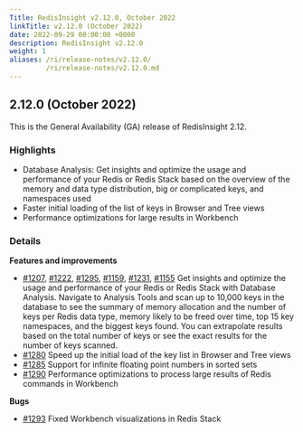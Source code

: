 ```yaml
---
Title: RedisInsight v2.12.0, October 2022
linkTitle: v2.12.0 (October 2022)
date: 2022-09-29 00:00:00 +0000
description: RedisInsight v2.12.0
weight: 1
aliases: /ri/release-notes/v2.12.0/
         /ri/release-notes/v2.12.0.md
---
```

## 2.12.0 (October 2022)
This is the General Availability (GA) release of RedisInsight 2.12.

### Highlights
- Database Analysis: Get insights and optimize the usage and performance of your Redis or Redis Stack based on the overview of the memory and data type distribution, big or complicated keys, and namespaces used
- Faster initial loading of the list of keys in Browser and Tree views
- Performance optimizations for large results in Workbench

### Details
**Features and improvements**
- [#1207](https://github.com/RedisInsight/RedisInsight/pull/1207), [#1222](https://github.com/RedisInsight/RedisInsight/pull/1222), [#1295](https://github.com/RedisInsight/RedisInsight/pull/1295), [#1159](https://github.com/RedisInsight/RedisInsight/pull/1159), [#1231](https://github.com/RedisInsight/RedisInsight/pull/1231), [#1155](https://github.com/RedisInsight/RedisInsight/pull/1155) Get insights and optimize the usage and performance of your Redis or Redis Stack with Database Analysis. Navigate to Analysis Tools and scan up to 10,000 keys in the database to see the summary of memory allocation and the number of keys per Redis data type, memory likely to be freed over time, top 15 key namespaces, and the biggest keys found. You can extrapolate results based on the total number of keys or see the exact results for the number of keys scanned. 
- [#1280](https://github.com/RedisInsight/RedisInsight/pull/1280) Speed up the initial load of the key list in Browser and Tree views
- [#1285](https://github.com/RedisInsight/RedisInsight/pull/1285) Support for infinite floating point numbers in sorted sets
- [#1290](https://github.com/RedisInsight/RedisInsight/pull/1290) Performance optimizations to process large results of Redis commands in Workbench

**Bugs**
- [#1293](https://github.com/RedisInsight/RedisInsight/pull/1293) Fixed Workbench visualizations in Redis Stack
